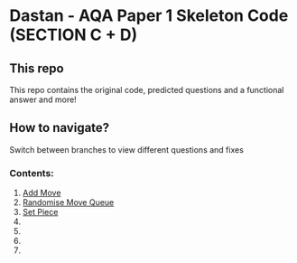 # Dastan - AQA Paper 1 Skeleton Code (SECTION C + D)

## This repo
This repo contains the original code, predicted questions and a functional answer and more!

## How to navigate?
Switch between branches to view different questions and fixes

### Contents:
1. [Add Move](https://github.com/LeoTovell/Dastan/tree/add_move)
2. [Randomise Move Queue](https://github.com/LeoTovell/Dastan/tree/randomise_move_queue)
3. [Set Piece](https://github.com/LeoTovell/Dastan/tree/set_piece)
4. [](https://github.com/LeoTovell/Dastan/tree/)
5. [](https://github.com/LeoTovell/Dastan/tree/)
6. [](https://github.com/LeoTovell/Dastan/tree/)
7. [](https://github.com/LeoTovell/Dastan/tree/)
